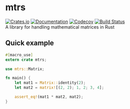 # mtrs
[![Crates.io](https://img.shields.io/crates/v/mtrs.svg)](https://crates.io/crates/mtrs)
[![Documentation](https://docs.rs/mtrs/badge.svg)](https://docs.rs/mtrs/)
[![Codecov](https://codecov.io/github/ZippyMagician/mtrs/coverage.svg?branch=master)](https://codecov.io/gh/ZippyMagician/mtrs)
[![Build Status](https://travis-ci.org/ZippyMagician/mtrs.svg?branch=master)](https://travis-ci.org/ZippyMagician/mtrs)<br>
A library for handling mathematical matrices in Rust

## Quick example
```rs
#[macro_use]
extern crate mtrs;

use mtrs::Matrix;

fn main() {
    let mat1 = Matrix::identity(2);
    let mat2 = matrix![(2, 2); 1, 2; 3, 4];

    assert_eq!(mat1 * mat2, mat2);
}
```